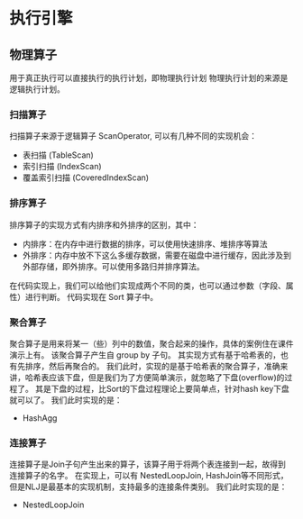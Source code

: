 
# 执行引擎
## 物理算子
用于真正执行可以直接执行的执行计划，即物理执行计划
物理执行计划的来源是逻辑执行计划。

### 扫描算子
扫描算子来源于逻辑算子 ScanOperator, 可以有几种不同的实现机会：
- 表扫描 (TableScan)
- 索引扫描 (IndexScan)
- 覆盖索引扫描 (CoveredIndexScan)

### 排序算子
排序算子的实现方式有内排序和外排序的区别，其中：
- 内排序：在内存中进行数据的排序，可以使用快速排序、堆排序等算法
- 外排序：内存中放不下这么多缓存数据，需要在磁盘中进行缓存，因此涉及到外部存储，即外排序。可以使用多路归并排序算法。

在代码实现上，我们可以给他们实现成两个不同的类，也可以通过参数（字段、属性）进行判断。
代码实现在 Sort 算子中。

### 聚合算子
聚合算子是用来将某一（些）列中的数值，聚合起来的操作，具体的案例住在课件演示上有。
该聚合算子产生自 group by 子句。
其实现方式有基于哈希表的，也有先排序，然后再聚合的。
我们此时，实现的是基于哈希表的聚合算子，准确来讲，哈希表应该下盘，但是我们为了方便简单演示，就忽略了下盘(overflow)的过程了。
其是下盘的过程，比Sort的下盘过程理论上要简单点，针对hash key下盘就可以了。
我们此时实现的是：
- HashAgg

### 连接算子
连接算子是Join子句产生出来的算子，该算子用于将两个表连接到一起，故得到连接算子的名字。
在实现上，可以有 NestedLoopJoin, HashJoin等不同形式，但是NLJ是最基本的实现机制，支持最多的连接条件类别。
我们此时实现的是：
- NestedLoopJoin

